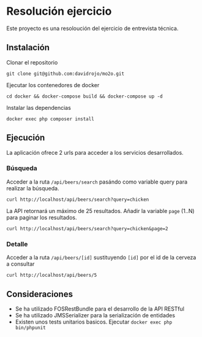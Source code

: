 # Resolución ejercicio 

Este proyecto es una resoloución del ejercicio de entrevista técnica.

## Instalación

Clonar el repositorio

```
git clone git@github.com:davidrojo/mo2o.git
```

Ejecutar los contenedores de docker

```
cd docker && docker-compose build && docker-compose up -d
```

Instalar las dependencias

```
docker exec php composer install
```

## Ejecución

La aplicación ofrece 2 urls para acceder a los servicios desarrollados.

### Búsqueda

Acceder a la ruta `/api/beers/search` pasándo como variable query para realizar la búsqueda.
 
```
curl http://localhost/api/beers/search?query=chicken
```

La API retornará un máximo de 25 resultados. Añadir la variable `page` (1..N) para paginar los resultados.

```
curl http://localhost/api/beers/search?query=chicken&page=2
```

### Detalle

Acceder a la ruta `/api/beers/[id]` sustituyendo `[id]` por el id de la cerveza a consultar

```
curl http://localhost/api/beers/5
```

## Consideraciones

- Se ha utilizado FOSRestBundle para el desarrollo de la API RESTful
- Se ha utilizado JMSSerializer para la serialización de entidades
- Existen unos tests unitarios basicos. Ejecutar `docker exec php bin/phpunit`